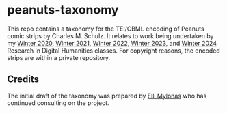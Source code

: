 # peanuts-taxonomy

This repo contains a taxonomy for the TEI/CBML encoding of Peanuts comic strips by Charles M. Schulz. It relates to work being undertaken by my [Winter 2020](https://briancroxall.net/w20dh), [Winter 2021](https://briancroxall.net/w21dh), [Winter 2022](https://briancroxall.net/w22dh), [Winter 2023](https://briancroxall.net/w23dh/), and [Winter 2024](https://briancroxall.net/w24dh/) Research in Digital Humanities classes. For copyright reasons, the encoded strips are within a private repository. 

## Credits

The initial draft of the taxonomy was prepared by [Elli Mylonas](https://github.com/emylonas) who has continued consulting on the project. 
